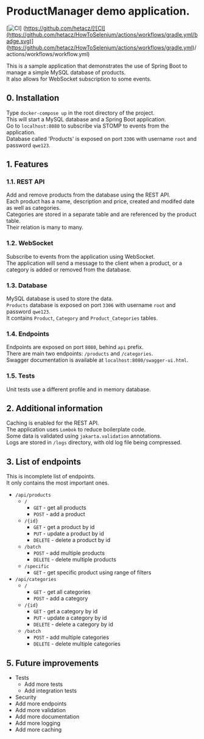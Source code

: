 # ProductManager demo application.

[![CI](https://github.com/hetacz/ProductManager/actions/workflows/workflow.yml/badge.svg)]
(https://github.com/hetacz/[![CI](https://github.com/hetacz/HowToSelenium/actions/workflows/gradle.yml/badge.svg)]
(https://github.com/hetacz/HowToSelenium/actions/workflows/gradle.yml)/actions/workflows/workflow.yml)

This is a sample application that demonstrates the use of Spring Boot to manage a simple MySQL database of products.\
It also allows for WebSocket subscription to some events.

## 0. Installation

Type `docker-compose up` in the root directory of the project.\
This will start a MySQL database and a Spring Boot application.\
Go to `localhost:8080` to subscribe via STOMP to events from the application.\
Database called 'Products' is exposed on port `3306` with username `root` and password `qwe123`.

## 1. Features

### 1.1. REST API

Add and remove products from the database using the REST API.\
Each product has a name, description and price, created and modifed date as well as categories.\
Categories are stored in a separate table and are referenced by the product table.\
Their relation is many to many.

### 1.2. WebSocket

Subscribe to events from the application using WebSocket.\
The application will send a message to the client when a product, or a category is added or removed from the database.

### 1.3. Database

MySQL database is used to store the data.\
`Products` database is exposed on port `3306` with username `root` and password `qwe123`.\
It contains `Product`, `Category` and `Product_Categories` tables.

### 1.4. Endpoints

Endpoints are exposed on port `8080`, behind `api` prefix.\
There are main two endpoints: `/products` and `/categories`.\
Swagger documentation is available at `localhost:8080/swagger-ui.html`.

### 1.5. Tests

Unit tests use a different profile and in memory database.

## 2. Additional information

Caching is enabled for the REST API.\
The application uses `Lombok` to reduce boilerplate code.\
Some data is validated using `jakarta.validation` annotations.\
Logs are stored in `/logs` directory, with old log file being compressed.

## 3. List of endpoints

This is incomplete list of endpoints.\
It only contains the most important ones.

- `/api/products`
  - `/`
    - `GET` - get all products
    - `POST` - add a product
  - `/{id}`
    - `GET` - get a product by id
    - `PUT` - update a product by id
    - `DELETE` - delete a product by id
  - `/batch`
    - `POST` - add multiple products
    - `DELETE` - delete multiple products
  - `/specific`
    - `GET` - get specific product using range of filters
- `/api/categories`
  - `/`
    - `GET` - get all categories
    - `POST` - add a category
  - `/{id}`
    - `GET` - get a category by id
    - `PUT` - update a category by id
    - `DELETE` - delete a category by id
  - `/batch`
    - `POST` - add multiple categories
    - `DELETE` - delete multiple categories
  
## 5. Future improvements

- Tests
    - Add more tests
    - Add integration tests
- Security
- Add more endpoints
- Add more validation
- Add more documentation
- Add more logging
- Add more caching
